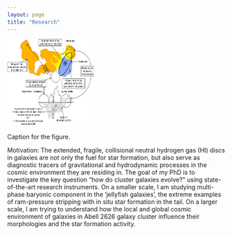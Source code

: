 ```yaml
---
layout: page
title: "Research"
---
```



<div class="figure-container">
  <img src="/assets/JO204_summary_cartoon.png" alt="Figure" class="figure-image" width="200" height="200">
  <p class="figure-caption">Caption for the figure.</p>
</div>

<p>Motivation: The extended, fragile, collisional neutral hydrogen gas (HI) discs in galaxies are not only the fuel for star formation, but also serve as diagnostic tracers of gravitational and hydrodynamic processes in the cosmic environment they are residing in. The goal of my PhD is to investigate the key question “how do cluster galaxies evolve?" using state-of-the-art research instruments. On a smaller scale, I am studying multi-phase baryonic component in the ‘jellyfish galaxies’, the extreme examples of ram-pressure stripping with in situ star formation in the tail. On a larger scale, I am trying to understand how the local and global cosmic environment of galaxies in Abell 2626 galaxy cluster influence their morphologies and the star formation activity.</p>
